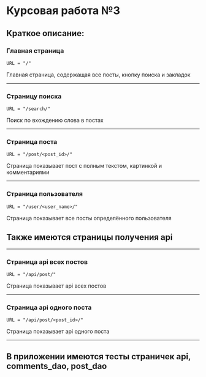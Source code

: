 # Курсовая работа №3
## Краткое описание:
### Главная страница
`URL = "/"`

Главная страница, содержащая все посты, кнопку поиска и закладок

___
### Страницу поиска 
`URL = "/search/"`

Поиск по вхождению слова в постах

___
### Страница поста
`URL = "/post/<post_id>/"`

Страница показывает пост с полным текстом, картинкой и комментариями

___
### Страница пользователя
`URL = "/user/<user_name>/"`

Страница показывает все посты определённого пользователя


## Также имеются страницы получения api
___
### Страница api всех постов
`URL = "/api/post/"`

Страница показывает api всех постов

___
### Страница api одного поста
`URL = "/api/post/<post_id>/"`

Страница показывает api одного поста

___
## В приложении имеются тесты страничек api, comments_dao, post_dao






